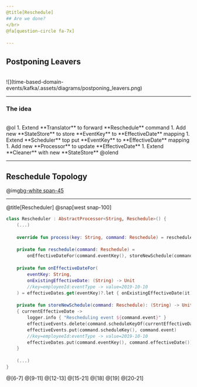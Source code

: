 ```yaml
---
@title[Reschedule]
## Are we done?
</br>
@fa[question-circle fa-7x]

---
```

## Postponing Leavers
</br>
![](time-based-domain-events/kafka/.assets/diagrams/postponing_leavers.png)

---
### The idea
</br>
@ol
1. Extend **Translator** to forward **Reschedule** command
1. Add new **StateStore** to store **EventKey** to **EffectiveDate** mapping
1. Extend **Scheduler** top put **EventKey** to **EffectiveDate** mapping
1. Add new **Processor** to update **EffectiveDate**
1. Extend **Cleaner** with new **StateStore**
@olend

---
## Reschedule Topology
@img[bg-white span-45](time-based-domain-events/kafka/.assets/img/reschedule_topology.png)


---
@title[Rescheduler]
@snap[west snap-100]

```kotlin
class Rescheduler : AbstractProcessor<String, Reschedule>() {
    (...)
  
    override fun process(key: String, command: Reschedule) = reschedule(command)

    private fun reschedule(command: Reschedule) =
        onEffectiveDateFor(command.eventKey(), storeNewSchedule(command))
        
    private fun onEffectiveDateFor(
        eventKey: String,
        onExistingEffectiveDate: (String) -> Unit
        //key=employeeId:eventType -> value=2019-10-10
    ) = effectiveDates.get(eventKey)?.let { onExistingEffectiveDate(it) }

    private fun storeNewSchedule(command: Reschedule): (String) -> Unit = 
    { currentEffectiveDate ->
        logger.info { "Rescheduling event ${command.event}" }
        effectiveEvents.delete(command.scheduleKeyOf(currentEffectiveDate))
        effectiveEvents.put(command.scheduleKey(), command.event)
        //key=employeeId:eventType -> value=2019-10-10
        effectiveDates.put(command.eventKey(), command.effectiveDate())
    }

    (...)
}
```
@[6-7]
@[9-11]
@[12-13]
@[15-21]
@[18]
@[19]
@[20-21]